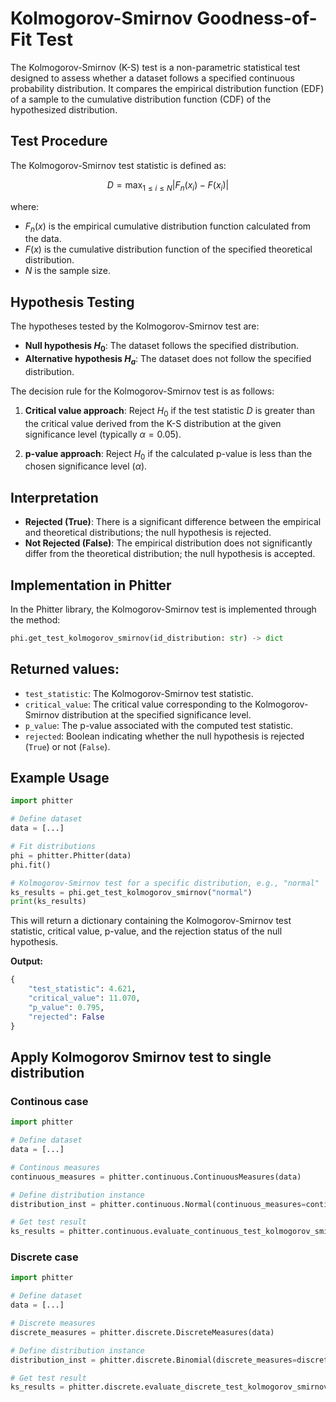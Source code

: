 # Kolmogorov-Smirnov Goodness-of-Fit Test

The Kolmogorov-Smirnov (K-S) test is a non-parametric statistical test designed to assess whether a dataset follows a specified continuous probability distribution. It compares the empirical distribution function (EDF) of a sample to the cumulative distribution function (CDF) of the hypothesized distribution.

## Test Procedure

The Kolmogorov-Smirnov test statistic is defined as:

$$
D = \max_{1 \leq i \leq N} |F_n(x_i) - F(x_i)|
$$

where:

-   $F_n(x)$ is the empirical cumulative distribution function calculated from the data.
-   $F(x)$ is the cumulative distribution function of the specified theoretical distribution.
-   $N$ is the sample size.

## Hypothesis Testing

The hypotheses tested by the Kolmogorov-Smirnov test are:

-   **Null hypothesis $H_0$**: The dataset follows the specified distribution.
-   **Alternative hypothesis $H_a$**: The dataset does not follow the specified distribution.

The decision rule for the Kolmogorov-Smirnov test is as follows:

1. **Critical value approach**: Reject $H_0$ if the test statistic $D$ is greater than the critical value derived from the K-S distribution at the given significance level (typically $\alpha = 0.05$).

2. **p-value approach**: Reject $H_0$ if the calculated p-value is less than the chosen significance level ($\alpha$).

## Interpretation

-   **Rejected (True)**: There is a significant difference between the empirical and theoretical distributions; the null hypothesis is rejected.
-   **Not Rejected (False)**: The empirical distribution does not significantly differ from the theoretical distribution; the null hypothesis is accepted.

## Implementation in Phitter

In the Phitter library, the Kolmogorov-Smirnov test is implemented through the method:

```python
phi.get_test_kolmogorov_smirnov(id_distribution: str) -> dict
```

## Returned values:

-   `test_statistic`: The Kolmogorov-Smirnov test statistic.
-   `critical_value`: The critical value corresponding to the Kolmogorov-Smirnov distribution at the specified significance level.
-   `p_value`: The p-value associated with the computed test statistic.
-   `rejected`: Boolean indicating whether the null hypothesis is rejected (`True`) or not (`False`).

## Example Usage

```python
import phitter

# Define dataset
data = [...]

# Fit distributions
phi = phitter.Phitter(data)
phi.fit()

# Kolmogorov-Smirnov test for a specific distribution, e.g., "normal"
ks_results = phi.get_test_kolmogorov_smirnov("normal")
print(ks_results)
```

This will return a dictionary containing the Kolmogorov-Smirnov test statistic, critical value, p-value, and the rejection status of the null hypothesis.

**Output:**

```python
{
    "test_statistic": 4.621,
    "critical_value": 11.070,
    "p_value": 0.795,
    "rejected": False
}
```

## Apply Kolmogorov Smirnov test to single distribution

### Continous case
```python
import phitter

# Define dataset
data = [...]

# Continous measures
continuous_measures = phitter.continuous.ContinuousMeasures(data)

# Define distribution instance
distribution_inst = phitter.continuous.Normal(continuous_measures=continuous_measures)

# Get test result
ks_results = phitter.continuous.evaluate_continuous_test_kolmogorov_smirnov(distribution_inst, continuous_measures)
```


### Discrete case
```python
import phitter

# Define dataset
data = [...]

# Discrete measures
discrete_measures = phitter.discrete.DiscreteMeasures(data)

# Define distribution instance
distribution_inst = phitter.discrete.Binomial(discrete_measures=discrete_measures)

# Get test result
ks_results = phitter.discrete.evaluate_discrete_test_kolmogorov_smirnov(distribution_inst, discrete_measures)
```
